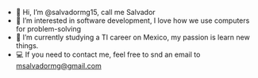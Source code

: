 - 👋 Hi, I’m @salvadormg15, call me Salvador
- 👀 I’m interested in software development, I love how we use computers for problem-solving
- 📕 I’m currently studying a TI career on Mexico, my passion is learn new things.
- 💻 If you need to contact me, feel free to snd an email to msalvadormg@gmail.com
